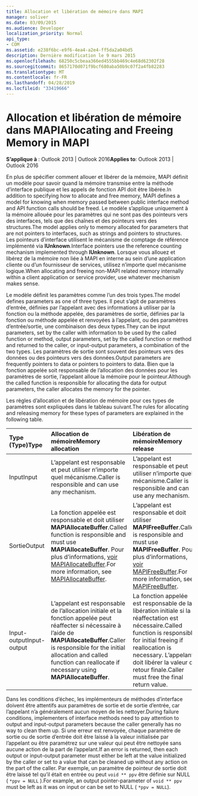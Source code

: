 ```yaml
---
title: Allocation et libération de mémoire dans MAPI
manager: soliver
ms.date: 03/09/2015
ms.audience: Developer
localization_priority: Normal
api_type:
- COM
ms.assetid: e238f6bc-e9f6-4ea4-a2e4-ff5da2a04bd5
description: Dernière modification le 9 mars 2015
ms.openlocfilehash: 68250c5cbeaa366ed4555bb469c4e68d62302f28
ms.sourcegitcommit: 8657170d071f9bcf680aba50b9c07f2a4fb82283
ms.translationtype: MT
ms.contentlocale: fr-FR
ms.lasthandoff: 04/28/2019
ms.locfileid: "33419666"
---
```

# <a name="allocating-and-freeing-memory-in-mapi"></a><span data-ttu-id="a9bd2-103">Allocation et libération de mémoire dans MAPI</span><span class="sxs-lookup"><span data-stu-id="a9bd2-103">Allocating and Freeing Memory in MAPI</span></span>

  
  
<span data-ttu-id="a9bd2-104">**S’applique à** : Outlook 2013 | Outlook 2016</span><span class="sxs-lookup"><span data-stu-id="a9bd2-104">**Applies to**: Outlook 2013 | Outlook 2016</span></span> 
  
<span data-ttu-id="a9bd2-105">En plus de spécifier comment allouer et libérer de la mémoire, MAPI définit un modèle pour savoir quand la mémoire transmise entre la méthode d’interface publique et les appels de fonction API doit être libérée.</span><span class="sxs-lookup"><span data-stu-id="a9bd2-105">In addition to specifying how to allocate and free memory, MAPI defines a model for knowing when memory passed between public interface method and API function calls should be freed.</span></span> <span data-ttu-id="a9bd2-106">Le modèle s’applique uniquement à la mémoire allouée pour les paramètres qui ne sont pas des pointeurs vers des interfaces, tels que des chaînes et des pointeurs vers des structures.</span><span class="sxs-lookup"><span data-stu-id="a9bd2-106">The model applies only to memory allocated for parameters that are not pointers to interfaces, such as strings and pointers to structures.</span></span> <span data-ttu-id="a9bd2-107">Les pointeurs d’interface utilisent le mécanisme de comptage de référence implémenté via **IUnknown**.</span><span class="sxs-lookup"><span data-stu-id="a9bd2-107">Interface pointers use the reference counting mechanism implemented through **IUnknown**.</span></span> <span data-ttu-id="a9bd2-108">Lorsque vous allouez et libérez de la mémoire non liée à MAPI en interne au sein d’une application cliente ou d’un fournisseur de services, utilisez n’importe quel mécanisme logique.</span><span class="sxs-lookup"><span data-stu-id="a9bd2-108">When allocating and freeing non-MAPI related memory internally within a client application or service provider, use whatever mechanism makes sense.</span></span> 
  
<span data-ttu-id="a9bd2-109">Le modèle définit les paramètres comme l’un des trois types.</span><span class="sxs-lookup"><span data-stu-id="a9bd2-109">The model defines parameters as one of three types.</span></span> <span data-ttu-id="a9bd2-110">Il peut s’agit de paramètres d’entrée, définies par l’appelant avec des informations à utiliser par la fonction ou la méthode appelée, des paramètres de sortie, définies par la fonction ou méthode appelée et renvoyées à l’appelant, ou des paramètres d’entrée/sortie, une combinaison des deux types.</span><span class="sxs-lookup"><span data-stu-id="a9bd2-110">They can be input parameters, set by the caller with information to be used by the called function or method, output parameters, set by the called function or method and returned to the caller, or input-output parameters, a combination of the two types.</span></span> <span data-ttu-id="a9bd2-111">Les paramètres de sortie sont souvent des pointeurs vers des données ou des pointeurs vers des données.</span><span class="sxs-lookup"><span data-stu-id="a9bd2-111">Output parameters are frequently pointers to data or pointers to pointers to data.</span></span> <span data-ttu-id="a9bd2-112">Bien que la fonction appelée soit responsable de l’allocation des données pour les paramètres de sortie, l’appelant alloue la mémoire pour le pointeur.</span><span class="sxs-lookup"><span data-stu-id="a9bd2-112">Although the called function is responsible for allocating the data for output parameters, the caller allocates the memory for the pointer.</span></span> 
  
<span data-ttu-id="a9bd2-113">Les règles d’allocation et de libération de mémoire pour ces types de paramètres sont expliquées dans le tableau suivant.</span><span class="sxs-lookup"><span data-stu-id="a9bd2-113">The rules for allocating and releasing memory for these types of parameters are explained in the following table.</span></span>
  
|<span data-ttu-id="a9bd2-114">**Type (Type)**</span><span class="sxs-lookup"><span data-stu-id="a9bd2-114">**Type**</span></span>|<span data-ttu-id="a9bd2-115">**Allocation de mémoire**</span><span class="sxs-lookup"><span data-stu-id="a9bd2-115">**Memory allocation**</span></span>|<span data-ttu-id="a9bd2-116">**Libération de mémoire**</span><span class="sxs-lookup"><span data-stu-id="a9bd2-116">**Memory release**</span></span>|
|:-----|:-----|:-----|
|<span data-ttu-id="a9bd2-117">Input</span><span class="sxs-lookup"><span data-stu-id="a9bd2-117">Input</span></span>  <br/> |<span data-ttu-id="a9bd2-118">L’appelant est responsable et peut utiliser n’importe quel mécanisme.</span><span class="sxs-lookup"><span data-stu-id="a9bd2-118">Caller is responsible and can use any mechanism.</span></span>  <br/> |<span data-ttu-id="a9bd2-119">L’appelant est responsable et peut utiliser n’importe quel mécanisme.</span><span class="sxs-lookup"><span data-stu-id="a9bd2-119">Caller is responsible and can use any mechanism.</span></span>  <br/> |
|<span data-ttu-id="a9bd2-120">Sortie</span><span class="sxs-lookup"><span data-stu-id="a9bd2-120">Output</span></span>  <br/> |<span data-ttu-id="a9bd2-121">La fonction appelée est responsable et doit utiliser **MAPIAllocateBuffer**.</span><span class="sxs-lookup"><span data-stu-id="a9bd2-121">Called function is responsible and must use **MAPIAllocateBuffer**.</span></span> <span data-ttu-id="a9bd2-122">Pour plus d’informations, [voir MAPIAllocateBuffer](mapiallocatebuffer.md).</span><span class="sxs-lookup"><span data-stu-id="a9bd2-122">For more information, see [MAPIAllocateBuffer](mapiallocatebuffer.md).</span></span>  <br/> |<span data-ttu-id="a9bd2-123">L’appelant est responsable et doit utiliser **MAPIFreeBuffer**.</span><span class="sxs-lookup"><span data-stu-id="a9bd2-123">Caller is responsible and must use **MAPIFreeBuffer**.</span></span> <span data-ttu-id="a9bd2-124">Pour plus d’informations, [voir MAPIFreeBuffer](mapifreebuffer.md).</span><span class="sxs-lookup"><span data-stu-id="a9bd2-124">For more information, see [MAPIFreeBuffer](mapifreebuffer.md).</span></span>  <br/> |
|<span data-ttu-id="a9bd2-125">Input-output</span><span class="sxs-lookup"><span data-stu-id="a9bd2-125">Input-output</span></span>  <br/> |<span data-ttu-id="a9bd2-126">L’appelant est responsable de l’allocation initiale et la fonction appelée peut réaffecter si nécessaire à l’aide de **MAPIAllocateBuffer**.</span><span class="sxs-lookup"><span data-stu-id="a9bd2-126">Caller is responsible for the initial allocation and called function can reallocate if necessary using **MAPIAllocateBuffer**.</span></span>  <br/> |<span data-ttu-id="a9bd2-127">La fonction appelée est responsable de la libération initiale si la réaffectation est nécessaire.</span><span class="sxs-lookup"><span data-stu-id="a9bd2-127">Called function is responsible for initial freeing if reallocation is necessary.</span></span> <span data-ttu-id="a9bd2-128">L’appelant doit libérer la valeur de retour finale.</span><span class="sxs-lookup"><span data-stu-id="a9bd2-128">Caller must free the final return value.</span></span>  <br/> |
   
<span data-ttu-id="a9bd2-129">Dans les conditions d’échec, les implémenteurs de méthodes d’interface doivent être attentifs aux paramètres de sortie et de sortie d’entrée, car l’appelant n’a généralement aucun moyen de les nettoyer.</span><span class="sxs-lookup"><span data-stu-id="a9bd2-129">During failure conditions, implementers of interface methods need to pay attention to output and input-output parameters because the caller generally has no way to clean them up.</span></span> <span data-ttu-id="a9bd2-130">Si une erreur est renvoyée, chaque paramètre de sortie ou de sortie d’entrée doit être laissé à la valeur initialisée par l’appelant ou être paramétrez sur une valeur qui peut être nettoyée sans aucune action de la part de l’appelant.</span><span class="sxs-lookup"><span data-stu-id="a9bd2-130">If an error is returned, then each output or input-output parameter must either be left at the value initialized by the caller or set to a value that can be cleaned up without any action on the part of the caller.</span></span> <span data-ttu-id="a9bd2-131">Par exemple, un paramètre de pointeur de sortie doit être laissé tel qu’il était en entrée ou peut  `void ** ppv` être définie sur NULL (  `*ppv = NULL` ).</span><span class="sxs-lookup"><span data-stu-id="a9bd2-131">For example, an output pointer-parameter of  `void ** ppv` must be left as it was on input or can be set to NULL (  `*ppv = NULL`).</span></span>
  

